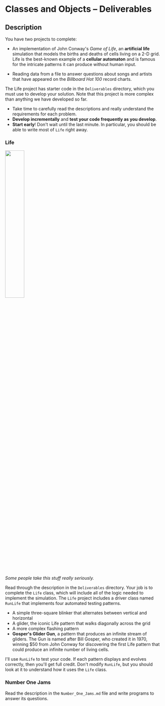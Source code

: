 # Classes and Objects &ndash; Deliverables

## Description

You have two projects to complete:

- An implementation of John Conway's *Game of Life*, an **artificial life** simulation that models the births and deaths of cells living on a 2-D grid. 
Life is the best-known example of a **cellular automaton** and is famous for the intricate patterns it can produce without human input.

- Reading data from a file to answer questions about songs and artists that have appeared on the *Billboard Hot 100* record charts.
 
The Life project has starter code in the `Deliverables` directory, which you must use to develop your solution. Note that this project is more complex than anything we have developed so far.

- Take time to carefully read the descriptions and really understand the requirements for each problem.
- **Develop incrementally** and **test your code frequently as you develop**.
- **Start early**! Don't wait until the last minute. In particular, you should be able to write most of `Life` right away.

### Life

<img src="https://external-preview.redd.it/U38P67RJ7qavOCX3MDmFRoIN1Ht5WXK_O4-zm8IwSpc.jpg?auto=webp&s=002ab4f1c7de99b320f3968b3d8e671b0abf7a50" width="35%" />

*Some people take this stuff really seriously.*

Read through the description in the `Deliverables` directory. Your job is to complete the `Life` class, which will include all of the logic needed to implement the simulation. The `Life` project includes a driver class named `RunLife` that implements four automated testing patterns.

- A simple three-square blinker that alternates between vertical and horizontal
- A glider, the iconic Life pattern that walks diagonally across the grid
- A more complex flashing pattern
- **Gosper's Glider Gun**, a pattern that produces an infinite stream of gliders. The Gun is named after Bill Gosper, who created it in 1970, winning $50 from 
John Conway for discovering the first Life pattern that could produce an infinite number of living cells.

I'll use `RunLife` to test your code. If each pattern displays and evolves correctly, then you'll get full credit. Don't modify `RunLife`, but you should look at it to understand how it uses the `Life` class.

### Number One Jams

Read the description in the `Number_One_Jams.md` file and write programs to answer its questions.

